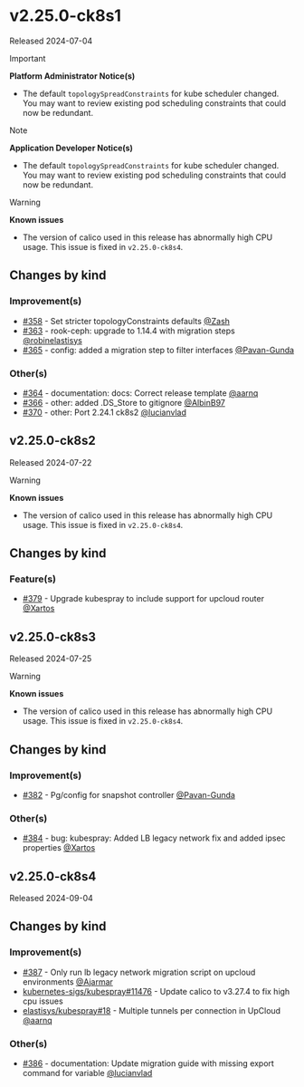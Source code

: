 # v2.25.0-ck8s1

Released 2024-07-04
<!-- -->
> [!IMPORTANT]
> **Platform Administrator Notice(s)**
> - The default `topologySpreadConstraints` for kube scheduler changed. You may want to review existing pod scheduling constraints that could now be redundant.
<!-- -->
> [!NOTE]
> **Application Developer Notice(s)**
> - The default `topologySpreadConstraints` for kube scheduler changed. You may want to review existing pod scheduling constraints that could now be redundant. <!-- same as admin notice but may apply to both? -->
<!-- -->
> [!WARNING]
> **Known issues**
> - The version of calico used in this release has abnormally high CPU usage. This issue is fixed in `v2.25.0-ck8s4`.

## Changes by kind

### Improvement(s)

- [#358](https://github.com/elastisys/compliantkubernetes-kubespray/pull/358) - Set stricter topologyConstraints defaults [@Zash](https://github.com/Zash)
- [#363](https://github.com/elastisys/compliantkubernetes-kubespray/pull/363) - rook-ceph: upgrade to 1.14.4 with migration steps [@robinelastisys](https://github.com/robinelastisys)
- [#365](https://github.com/elastisys/compliantkubernetes-kubespray/pull/365) - config: added a migration step to filter interfaces [@Pavan-Gunda](https://github.com/Pavan-Gunda)

### Other(s)

- [#364](https://github.com/elastisys/compliantkubernetes-kubespray/pull/364) - documentation: docs: Correct release template [@aarnq](https://github.com/aarnq)
- [#366](https://github.com/elastisys/compliantkubernetes-kubespray/pull/366) - other: added .DS_Store to gitignore [@AlbinB97](https://github.com/AlbinB97)
- [#370](https://github.com/elastisys/compliantkubernetes-kubespray/pull/370) - other: Port 2.24.1 ck8s2 [@lucianvlad](https://github.com/lucianvlad)

## v2.25.0-ck8s2

Released 2024-07-22
<!-- -->
> [!WARNING]
> **Known issues**
> - The version of calico used in this release has abnormally high CPU usage. This issue is fixed in `v2.25.0-ck8s4`.

## Changes by kind

### Feature(s)

- [#379](https://github.com/elastisys/compliantkubernetes-kubespray/pull/379) - Upgrade kubespray to include support for upcloud router [@Xartos](https://github.com/Xartos)

## v2.25.0-ck8s3

Released 2024-07-25
<!-- -->
> [!WARNING]
> **Known issues**
> - The version of calico used in this release has abnormally high CPU usage. This issue is fixed in `v2.25.0-ck8s4`.

## Changes by kind

### Improvement(s)

- [#382](https://github.com/elastisys/compliantkubernetes-kubespray/pull/382) - Pg/config for snapshot controller [@Pavan-Gunda](https://github.com/Pavan-Gunda)

### Other(s)

- [#384](https://github.com/elastisys/compliantkubernetes-kubespray/pull/384) - bug: kubespray: Added LB legacy network fix and added ipsec properties [@Xartos](https://github.com/Xartos)

## v2.25.0-ck8s4

Released 2024-09-04

## Changes by kind

### Improvement(s)

- [#387](https://github.com/elastisys/compliantkubernetes-kubespray/pull/387) - Only run lb legacy network migration script on upcloud environments [@Ajarmar](https://github.com/Ajarmar)
- [kubernetes-sigs/kubespray#11476](https://github.com/kubernetes-sigs/kubespray/pull/11476) - Update calico to v3.27.4 to fix high cpu issues
- [elastisys/kubespray#18](https://github.com/elastisys/kubespray/pull/18) - Multiple tunnels per connection in UpCloud [@aarnq](https://github.com/aarnq)

### Other(s)

- [#386](https://github.com/elastisys/compliantkubernetes-kubespray/pull/386) - documentation: Update migration guide with missing export command for variable [@lucianvlad](https://github.com/lucianvlad)

